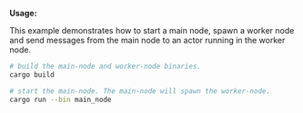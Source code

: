 
**Usage:**

This example demonstrates how to start a main node, spawn a worker node and send messages from the main node to an actor running in the worker node.

```sh
# build the main-node and worker-node binaries.
cargo build

# start the main-node. The main-node will spawn the worker-node.
cargo run --bin main_node

```